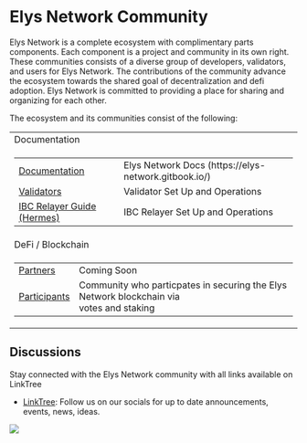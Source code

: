 # Elys Network Community

Elys Network <SAMPLE LANGUAGE> is a complete ecosystem with complimentary parts components. Each component is a project and community in its own right. These communities consists of a diverse group of developers, validators, and users for Elys Network. The contributions of the community advance the ecosystem towards the shared goal of decentralization and defi adoption. Elys Network is committed to providing a place for sharing and organizing for each other.

The ecosystem and its communities consist of the following:





<table>
  <tr>
    <td>Documentation</td>
  </tr>
  <tr>
    <td>
      <table>
        <tr>
          <td><a href="https://elys-network.gitbook.io/">Documentation</a></td>
          <td>Elys Network Docs (https://elys-network.gitbook.io/)</td>
        </tr>
        <tr>
          <td><a href="https://github.com/elys-network/elys/blob/main/validator.md">Validators</a></td>
          <td>Validator Set Up and Operations</td>
        </tr>
        <tr>
          <td><a href="./HERMES.md">IBC Relayer Guide (Hermes)</a></td>
          <td>IBC Relayer Set Up and Operations</td>
        </tr>
      </table> 
     </td>
  </tr>
  <tr>
    <td>DeFi / Blockchain</td>
  </tr>
  <tr>
    <td>
      <table>
        <tr>
          <td><a href="./defi/file3.md">Partners</a></td>
          <td>Coming Soon</td>
        </tr>
        <tr>
          <td><a href="./defi/File4participants.md">Participants</a></td>
          <td>Community who particpates in securing the Elys Network blockchain via<br>
          votes and staking</td>
        </tr>
      </table> 
     </td>
  </tr>
</table>


## Discussions

Stay connected with the Elys Network community with all links available on LinkTree

* [LinkTree](https://linktr.ee/elysnetwork): Follow us on our socials for up to date announcements, events, news, ideas.

  

[<img src="https://img.shields.io/badge/Edit%20this%20page%20on-Github-lightgrey?style=flat-square">]([[https://github.com/elys-network/elys-community/])
